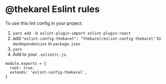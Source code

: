 # @thekarel Eslint rules

To use this lint config in your project:

1. `yarn add -D eslint-plugin-import eslint-plugin-react`
2. add `"eslint-config-thekarel": "thekarel/eslint-config-thekarel"` to `devDependencies` in `package.json`
3. `yarn` 
4. Add to your `.eslintrc.js`: 

```
module.exports = {
  root: true,
  extends: 'eslint-config-thekarel',
}
```